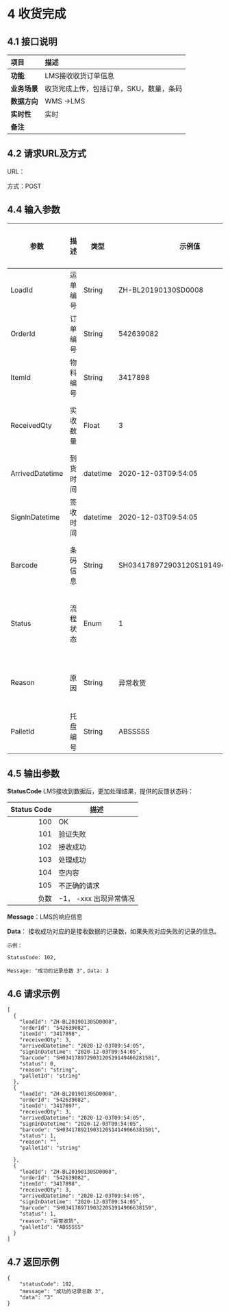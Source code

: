 # 4 收货完成

## 4.1 接口说明

| 项目         | 描述                                    |
| :----------- | :-------------------------------------- |
| **功能**     | LMS接收收货订单信息                     |
| **业务场景** | 收货完成上传，包括订单，SKU，数量，条码 |
| **数据方向** | WMS ->LMS                               |
| **实时性**   | 实时                                    |
| **备注**     |                                         |

## 4.2 请求URL及方式

URL：

方式：POST

## 4.4 输入参数

| 参数            | 描述     | 类型     | 示例值                           | 是否必填 | 备注                     |
| --------------- | -------- | -------- | -------------------------------- | -------- | ------------------------ |
| LoadId          | 运单编号 | String   | ZH-BL20190130SD0008              | 是       |                          |
| OrderId         | 订单编号 | String   | 542639082                        | 是       | JDE订单号                |
| ItemId          | 物料编号 | String   | 3417898                          | 是       | SKU                      |
| ReceivedQty     | 实收数量 | Float    | 3                                | 是       | 订单+运单+SKU的总数量    |
| ArrivedDatetime | 到货时间 | datetime | 2020-12-03T09:54:05              | 是       |                          |
| SignInDatetime  | 签收时间 | datetime | 2020-12-03T09:54:05              | 是       |                          |
| Barcode         | 条码信息 | String   | SH034178972903120S19149466281581 | 是       | SKU对应的条形码信息      |
| Status          | 流程状态 | Enum     | 1                                | 是       | 0：正常收货，1：异常收货 |
| Reason          | 原因     | String   | 异常收货                         | 否       | 异常收货需要提供原因     |
| PalletId        | 托盘编号 | String   | ABSSSSS                          | 否       |                          |

## 4.5 输出参数

**StatusCode** LMS接收到数据后，更加处理结果，提供的反馈状态码：

| Status Code | 描述                   |
| ----------: | ---------------------- |
|         100 | OK                     |
|         101 | 验证失败               |
|         102 | 接收成功               |
|         103 | 处理成功               |
|         104 | 空内容                 |
|         105 | 不正确的请求           |
|        负数 | -1， -xxx 出现异常情况 |

**Message**：LMS的响应信息

**Data**： 接收成功对应的是接收数据的记录数，如果失败对应失败的记录的信息。

`示例：`

`StatusCode: 102,`

`Message: "成功的记录总数 3",`
`Data: 3`

## 4.6 请求示例

```
[
  {
    "loadId": "ZH-BL20190130SD0008",
    "orderId": "542639082",
    "itemId": "3417898",
    "receivedQty": 3,
    "arrivedDatetime": "2020-12-03T09:54:05",
    "signInDatetime": "2020-12-03T09:54:05",
    "barcode": "SH034178972903120S19149466281581",
    "status": 0,
    "reason": "string",
    "palletId": "string"
  },
  {
    "loadId": "ZH-BL20190130SD0008",
    "orderId": "542639082",
    "itemId": "3417897",
    "receivedQty": 3,
    "arrivedDatetime": "2020-12-03T09:54:05",
    "signInDatetime": "2020-12-03T09:54:05",
    "barcode": "SH034178921903120S14149066381501",
    "status": 1,
    "reason": "",
    "palletId": "string"

  },
  {
    "loadId": "ZH-BL20190130SD0008",
    "orderId": "542639082",
    "itemId": "3417898",
    "receivedQty": 3,
    "arrivedDatetime": "2020-12-03T09:54:05",
    "signInDatetime": "2020-12-03T09:54:05",
    "barcode": "SH034178971903220S1914906638159",
    "status": 1,
    "reason": "异常收货",
    "palletId": "ABSSSSS"
  }
]
```



##  4.7 返回示例

```
{
    "statusCode": 102,
    "message": "成功的记录总数 3",
    "data": "3"
}
```







